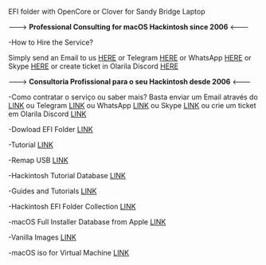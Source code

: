 EFI folder with OpenCore or Clover for Sandy Bridge Laptop

---> **Professional Consulting for macOS Hackintosh since 2006** <---

-How to Hire the Service?

Simply send an Email to us [HERE](https://olarila.com/contact/) or Telegram [HERE](https://t.me/MaLd0n) or WhatsApp [HERE](https://wa.me/5521995334655) or Skype [HERE](https://join.skype.com/invite/dBnXm46BHBWo) or create ticket in Olarila Discord [HERE](https://discord.com/channels/669330267093336067/669577304682266672/669577807982231572)

---> **Consultoria Profissional para o seu Hackintosh desde 2006** <---

-Como contratar o serviço ou saber mais?
Basta enviar um Email através do [LINK](https://olarila.com/contact/) ou Telegram [LINK](https://t.me/MaLd0n) ou WhatsApp [LINK](https://wa.me/5521995334655) ou Skype [LINK](https://join.skype.com/invite/dBnXm46BHBWo) ou crie um ticket em Olarila Discord [LINK](https://discord.com/channels/669330267093336067/669577304682266672/669577807982231572)

-Dowload EFI Folder [LINK](https://olarila.com/topic/5676-hackintosh-efi-folder-with-clover-and-opencore/)

-Tutorial [LINK](https://olarila.com/topic/20908-easy-fast-and-perfect-vanilla-hackintosh/)

-Remap USB [LINK](https://olarila.com/topic/37827-hackintosh-remap-usb-with-usbtoolbox-windows-or-macos/)

-Hackintosh Tutorial Database [LINK](https://olarila.com/topic/40880-hackintosh-tutorial-database-all-you-need-about-hackintosh/)

-Guides and Tutorials [LINK](https://olarila.com/forum/20-guides-and-tutorials/)

-Hackintosh EFI Folder Collection [LINK](https://olarila.com/forum/96-hackintosh-efi-folder-collection/)

-macOS Full Installer Database from Apple [LINK](https://olarila.com/topic/28516-macos-full-installer-database/)

-Vanilla Images [LINK](https://olarila.com/forum/40-olarila-vanilla-images/)

-macOS iso for Virtual Machine [LINK](https://olarila.com/forum/47-virtual-machine-iso/)
